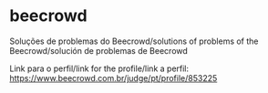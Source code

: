 # beecrowd

Soluções de problemas do Beecrowd/solutions of problems of the Beecrowd/solución de problemas de Beecrowd

Link para o perfil/link for the profile/link a perfil: https://www.beecrowd.com.br/judge/pt/profile/853225

